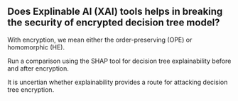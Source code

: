## Does Explinable AI (XAI) tools helps in breaking the security of encrypted decision tree model? 

With encryption, we mean either the order-preserving (OPE) or homomorphic (HE).

Run a comparison using the SHAP tool for decision tree explainability before and after encryption.  

It is uncertian whether explainability provides a route for attacking decision tree encryption. 
